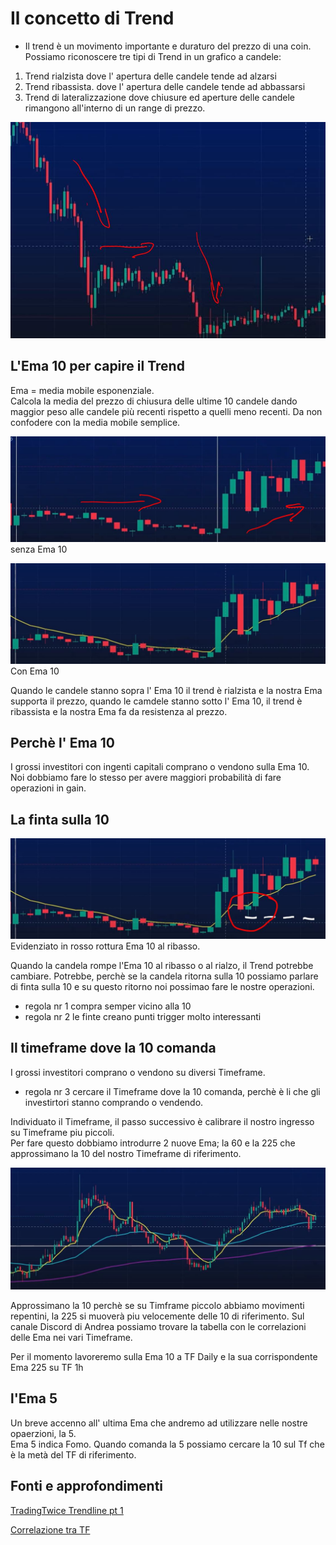# Il concetto di Trend

* Il trend è un movimento importante e duraturo del prezzo di una coin.<br>  Possiamo riconoscere tre tipi di Trend in un grafico a candele:
1. Trend rialzista dove l' apertura delle candele  tende ad alzarsi<br> 
2. Trend ribassista. dove l' apertura delle candele tende ad abbassarsi<br>
3. Trend di lateralizzazione dove chiusure ed aperture delle candele rimangono all'interno di un range di prezzo.

![alt text](../Images/Trend.JPG)

## L'Ema 10 per capire il Trend 
Ema = media mobile esponenziale.<br> Calcola la media del prezzo di chiusura delle ultime 10 candele dando maggior peso alle candele  più recenti rispetto a quelli meno recenti. Da non confodere con la media mobile semplice.

![alt text](../Images/Trend_1.JPG)
senza Ema 10

![alt text](../Images/Ema10.JPG)
Con Ema 10

Quando le candele stanno sopra l' Ema 10 il trend è rialzista e la nostra Ema supporta il prezzo, quando le camdele stanno sotto l' Ema 10, il trend è ribassista e la nostra Ema fa da resistenza al prezzo.

## Perchè l' Ema 10
I grossi investitori con ingenti capitali comprano o vendono sulla Ema 10. Noi dobbiamo fare lo stesso per avere maggiori probabilità di fare operazioni in gain.

## La finta sulla 10

![alt text](../Images/Finta_Ema10.JPG)
Evidenziato in rosso rottura Ema 10 al ribasso.


Quando la candela rompe l'Ema 10 al ribasso o al rialzo, il Trend potrebbe cambiare. Potrebbe, perchè se la candela ritorna sulla 10 possiamo parlare di finta sulla 10 e su questo ritorno noi possimao fare le nostre operazioni.

* regola nr 1 compra semper vicino alla 10
* regola nr 2 le finte creano punti trigger molto interessanti

## Il timeframe dove la 10 comanda

I grossi investitori comprano o vendono su diversi Timeframe.

* regola nr 3 cercare il Timeframe dove la 10 comanda, perchè è li che gli investirtori stanno comprando o vendendo.

Individuato il Timeframe, il passo successivo è calibrare il nostro ingresso su Timeframe piu piccoli.<br> Per fare questo dobbiamo introdurre 2 nuove Ema; la 60 e la 225 che approssimano la 10 del nostro Timeframe di riferimento.


![alt text](../Images/Ema_60_225.JPG)



Approssimano la 10 perchè se su Timframe piccolo abbiamo movimenti repentini, la 225 si muoverà piu velocemente delle 10 di riferimento.
Sul canale Discord di Andrea possiamo trovare la tabella con le correlazioni delle Ema nei vari Timeframe.

Per il momento lavoreremo sulla Ema 10 a TF Daily e la sua corrispondente Ema 225 su TF 1h

## l'Ema 5
Un breve accenno all' ultima Ema che andremo ad utilizzare nelle nostre opaerzioni, la 5.<br> Ema 5 indica Fomo. Quando comanda la 5 possiamo cercare la 10 sul Tf che è la metà del TF di riferimento.



## Fonti e approfondimenti

[TradingTwice Trendline pt 1](https://www.youtube.com/watch?v=vrwmmGmG7EM&t=641s)

[Correlazione tra TF](https://discord.com/channels/1130912234864910398/1155524984307982446)